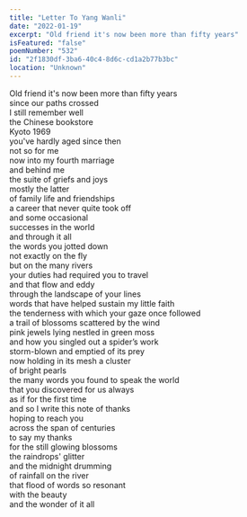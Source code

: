 ```yaml
---
title: "Letter To Yang Wanli"
date: "2022-01-19"
excerpt: "Old friend it's now been more than fifty years"
isFeatured: "false"
poemNumber: "532"
id: "2f1830df-3ba6-40c4-8d6c-cd1a2b77b3bc"
location: "Unknown"
---
```


Old friend it's now been more than fifty years  
since our paths crossed  
I still remember well  
the Chinese bookstore  
Kyoto 1969  
you've hardly aged since then  
not so for me  
now into my fourth marriage  
and behind me  
the suite of griefs and joys  
mostly the latter  
of family life and friendships  
a career that never quite took off  
and some occasional  
successes in the world  
and through it all  
the words you jotted down  
not exactly on the fly  
but on the many rivers  
your duties had required you to travel  
and that flow and eddy  
through the landscape of your lines  
words that have helped sustain my little faith  
the tenderness with which your gaze once followed  
a trail of blossoms scattered by the wind  
pink jewels lying nestled in green moss  
and how you singled out a spider’s work  
storm-blown and emptied of its prey  
now holding in its mesh a cluster  
of bright pearls  
the many words you found to speak the world  
that you discovered for us always  
as if for the first time  
and so I write this note of thanks  
hoping to reach you  
across the span of centuries  
to say my thanks  
for the still glowing blossoms  
the raindrops' glitter  
and the midnight drumming  
of rainfall on the river  
that flood of words so resonant  
with the beauty  
and the wonder of it all
